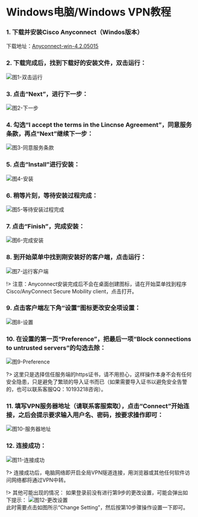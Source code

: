
# Windows电脑/Windows VPN教程

### 1. 下载并安装Cisco Anyconnect（Windos版本）

下载地址：[Anyconnect-win-4.2.05015](https://bqvpn.oss-cn-beijing.aliyuncs.com/anyconnect-win-4.2.05015-pre-deploy-k9.msi)

### 2. 下载完成后，找到下载好的安装文件，双击运行：

![图1-双击运行](http://bqvpn.com/img/guide/win/2.jpg)

### 3. 点击“Next”，进行下一步：

![图2-下一步](http://bqvpn.com/img/guide/win/3.jpg)

### 4. 勾选“I accept the terms in the Lincnse Agreement”，同意服务条款，再点“Next”继续下一步：

![图3-同意服务条款](http://bqvpn.com/img/guide/win/4.jpg)

### 5. 点击“Install”进行安装：

![图4-安装](http://bqvpn.com/img/guide/win/5.jpg)

### 6. 稍等片刻，等待安装过程完成：

![图5-等待安装过程完成](http://bqvpn.com/img/guide/win/6.jpg)

### 7. 点击“Finish”，完成安装：

![图6-完成安装](http://bqvpn.com/img/guide/win/7.jpg)

### 8. 到开始菜单中找到刚安装好的客户端，点击运行：

![图7-运行客户端](http://bqvpn.com/img/guide/win/8.jpg)

!> 注意：Anyconnect安装完成后不会在桌面创建图标，请在开始菜单找到程序Cisco/AnyConnect Secure Mobility client，点击打开。

### 9. 点击客户端左下角“设置”图标更改安全项设置：

![图8-设置](http://bqvpn.com/img/guide/win/9.png)

### 10. 在设置的第一页“Preference”，把最后一项“Block connections to untrusted servers”的勾选去除：

![图9-Preference](http://bqvpn.com/img/guide/win/10.jpg)

?> 这里只是选择信任服务端的https证书，请不用担心，这样操作本身不会有任何安全隐患，只是避免了繁琐的导入证书而已（如果需要导入证书以避免安全告警的，也可以联系客服QQ：10193218咨询）。

### 11. 填写VPN服务器地址（请联系客服索取），点击“Connect”开始连接，之后会提示要求输入用户名、密码，按要求操作即可：

![图10-服务器地址](http://bqvpn.com/img/guide/win/11.jpg)

### 12. 连接成功：

![图11-连接成功](http://bqvpn.com/img/guide/win/12.png)  

?> 连接成功后，电脑网络即开启全局VPN隧道连接，用浏览器或其他任何软件访问网络都将通过VPN中转。

!> 其他可能出现的情况：
如果登录前没有进行第9步的更改设置，可能会弹出如下提示：
![图12-更改设置](http://bqvpn.com/img/guide/win/plus.jpg)  
此时需要点击如图所示“Change Setting”，然后按第10步骤操作设置一下即可。

